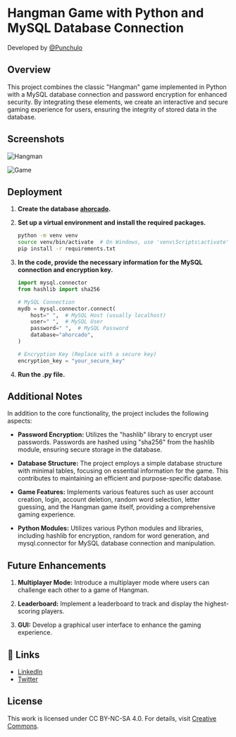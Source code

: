 # Hangman Game with Python and MySQL Database Connection

Developed by [@Punchulo](https://www.github.com/punchulo)

## Overview

This project combines the classic "Hangman" game implemented in Python with a MySQL database connection and password encryption for enhanced security. By integrating these elements, we create an interactive and secure gaming experience for users, ensuring the integrity of stored data in the database.

## Screenshots

![Hangman](https://github.com/punchulo/PY/assets/63676351/250bde05-3028-4a78-8d28-4778599b170f)

![Game](https://github.com/punchulo/PY/assets/63676351/791d5ec0-3484-4cbe-bc79-f565815005a3)

## Deployment

1. **Create the database [ahorcado](https://github.com/punchulo/PY/blob/main/ahorcado_usuarios.sql).**
2. **Set up a virtual environment and install the required packages.**
    ```bash
    python -m venv venv
    source venv/bin/activate  # On Windows, use 'venv\Scripts\activate'
    pip install -r requirements.txt
    ```
3. **In the code, provide the necessary information for the MySQL connection and encryption key.**
    ```python
    import mysql.connector
    from hashlib import sha256

    # MySQL Connection
    mydb = mysql.connector.connect(
        host=" ",  # MySQL Host (usually localhost)
        user=" ",  # MySQL User
        password=" ",  # MySQL Password
        database="ahorcado",
    )

    # Encryption Key (Replace with a secure key)
    encryption_key = "your_secure_key"
    ```

4. **Run the .py file.**

## Additional Notes

In addition to the core functionality, the project includes the following aspects:

- **Password Encryption:** Utilizes the "hashlib" library to encrypt user passwords. Passwords are hashed using "sha256" from the hashlib module, ensuring secure storage in the database.

- **Database Structure:** The project employs a simple database structure with minimal tables, focusing on essential information for the game. This contributes to maintaining an efficient and purpose-specific database.

- **Game Features:** Implements various features such as user account creation, login, account deletion, random word selection, letter guessing, and the Hangman game itself, providing a comprehensive gaming experience.

- **Python Modules:** Utilizes various Python modules and libraries, including hashlib for encryption, random for word generation, and mysql.connector for MySQL database connection and manipulation.

## Future Enhancements

1. **Multiplayer Mode:** Introduce a multiplayer mode where users can challenge each other to a game of Hangman.

2. **Leaderboard:** Implement a leaderboard to track and display the highest-scoring players.

3. **GUI:** Develop a graphical user interface to enhance the gaming experience.

## 🔗 Links
- [LinkedIn](https://www.linkedin.com/in/pablo-garcia-bermejo-lopez-168020239/)
- [Twitter](https://twitter.com/punchis_0)

## License

This work is licensed under CC BY-NC-SA 4.0. For details, visit [Creative Commons](http://creativecommons.org/licenses/by-nc-sa/4.0/).
